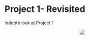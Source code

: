 # Project 1- Revisited
 Indepth look at Project 1

 <p align="center">
<img src = 'plt.savefig('lin-reg.png')'>
</p>
